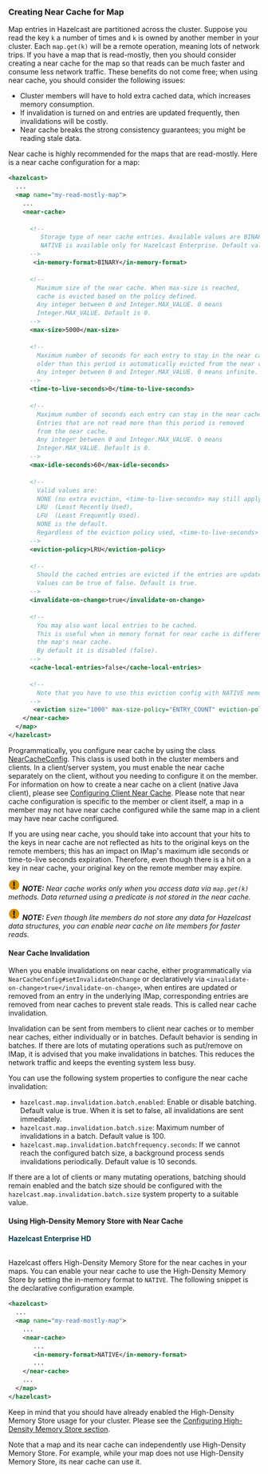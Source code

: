 

### Creating Near Cache for Map

Map entries in Hazelcast are partitioned across the cluster. Suppose you read the key `k` a number of times and `k` is owned by another member in your cluster. Each `map.get(k)` will be a remote operation, meaning lots of network trips. If you have a map that is read-mostly, then you should consider creating a near cache for the map so that reads can be much faster and consume less network traffic. These benefits do not come free; when using near cache, you should consider the following issues:

- Cluster members will have to hold extra cached data, which increases memory consumption.
- If invalidation is turned on and entries are updated frequently, then invalidations will be costly.
- Near cache breaks the strong consistency guarantees; you might be reading stale data.

Near cache is highly recommended for the maps that are read-mostly. Here is a near cache configuration for a map:

```xml
<hazelcast>
  ...
  <map name="my-read-mostly-map">
    ...
    <near-cache>

      <!--
         Storage type of near cache entries. Available values are BINARY, OBJECT and NATIVE.
         NATIVE is available only for Hazelcast Enterprise. Default value is BINARY.
      -->
       <in-memory-format>BINARY</in-memory-format>

      <!--
        Maximum size of the near cache. When max-size is reached,
        cache is evicted based on the policy defined.
        Any integer between 0 and Integer.MAX_VALUE. 0 means
        Integer.MAX_VALUE. Default is 0.
      -->
      <max-size>5000</max-size>
      
      <!--
        Maximum number of seconds for each entry to stay in the near cache. Entries that are
        older than this period is automatically evicted from the near cache.
        Any integer between 0 and Integer.MAX_VALUE. 0 means infinite. Default is 0.
      -->
      <time-to-live-seconds>0</time-to-live-seconds>

      <!--
        Maximum number of seconds each entry can stay in the near cache as untouched (not read).
        Entries that are not read more than this period is removed
        from the near cache.
        Any integer between 0 and Integer.MAX_VALUE. 0 means
        Integer.MAX_VALUE. Default is 0.
      -->
      <max-idle-seconds>60</max-idle-seconds>

      <!--
        Valid values are:
        NONE (no extra eviction, <time-to-live-seconds> may still apply),
        LRU  (Least Recently Used),
        LFU  (Least Frequently Used).
        NONE is the default.
        Regardless of the eviction policy used, <time-to-live-seconds> will still apply.
      -->
      <eviction-policy>LRU</eviction-policy>

      <!--
        Should the cached entries are evicted if the entries are updated or removed.
        Values can be true of false. Default is true.
      -->
      <invalidate-on-change>true</invalidate-on-change>

      <!--
        You may also want local entries to be cached.
        This is useful when in memory format for near cache is different from
        the map's near cache.
        By default it is disabled (false).
      -->
      <cache-local-entries>false</cache-local-entries>

      <!--
        Note that you have to use this eviction config with NATIVE memory format.
      -->
       <eviction size="1000" max-size-policy="ENTRY_COUNT" eviction-policy="LFU"/>
    </near-cache>
  </map>
</hazelcast>
```


Programmatically, you configure near cache by using the class <a href="https://github.com/hazelcast/hazelcast/blob/master/hazelcast/src/main/java/com/hazelcast/config/NearCacheConfig.java" target="_blank">NearCacheConfig</a>. This class is used both in the cluster members and clients. In a client/server system, you must enable the near cache separately on the client, without you needing to configure it on the member. For information on how to create a near cache on a client (native Java client), please see [Configuring Client Near Cache](#configuring-client-near-cache). Please note that near cache configuration is specific to the member or client itself, a map in a member may not have near cache configured while the same map in a client may have near cache configured.

If you are using near cache, you should take into account that your hits to the keys in near cache are not reflected as hits to the original keys on the remote members; this has an impact on IMap's maximum idle seconds or time-to-live seconds expiration. Therefore, even though there is a hit on a key in near cache, your original key on the remote member may expire.

![image](images/NoteSmall.jpg) ***NOTE:*** *Near cache works only when you access data via `map.get(k)` methods.  Data returned using a predicate is not stored in the near cache.*

![image](images/NoteSmall.jpg) ***NOTE:*** *Even though lite members do not store any data for Hazelcast data structures, you can enable near cache on lite members for faster reads.*


#### Near Cache Invalidation

When you enable invalidations on near cache, either programmatically via `NearCacheConfig#setInvalidateOnChange` or declaratively via `<invalidate-on-change>true</invalidate-on-change>`, when entires are updated or removed from an entry in the underlying IMap, corresponding entries are removed from near caches to prevent stale reads.
This is called near cache invalidation. 

Invalidation can be sent from members to client near caches or to member near caches, either individually or in batches.
Default behavior is sending in batches. If there are lots of mutating operations such as put/remove on IMap, it is advised that you make invalidations in batches.
This reduces the network traffic and keeps the eventing system less busy.

You can use the following system properties to configure the near cache invalidation:

- `hazelcast.map.invalidation.batch.enabled`: Enable or disable batching. Default value is true. When it is set to false, all invalidations are sent immediately.
- `hazelcast.map.invalidation.batch.size`: Maximum number of invalidations in a batch. Default value is 100.
- `hazelcast.map.invalidation.batchfrequency.seconds`: If we cannot reach the configured batch size, a background process sends invalidations periodically. Default value is 10 seconds.

If there are a lot of clients or many mutating operations, batching should remain enabled and the batch size should be configured with the `hazelcast.map.invalidation.batch.size` system property to a suitable value.

#### Using High-Density Memory Store with Near Cache

<font color="##153F75">**Hazelcast Enterprise HD**</font>
<br></br>

Hazelcast offers High-Density Memory Store for the near caches in your maps. You can enable your near cache to use the High-Density Memory Store by setting the in-memory format to `NATIVE`. The following snippet is the declarative configuration example.


```xml
<hazelcast>
  ...
  <map name="my-read-mostly-map">
    ...
    <near-cache>
       ...
       <in-memory-format>NATIVE</in-memory-format>
       ...
    </near-cache>
    ...  
  </map>
</hazelcast>  
```

Keep in mind that you should have already enabled the High-Density Memory Store usage for your cluster. Please see the [Configuring High-Density Memory Store section](#configuring-high-density-memory-store).

Note that a map and its near cache can independently use High-Density Memory Store. For example, while your map does not use High-Density Memory Store, its near cache can use it.

